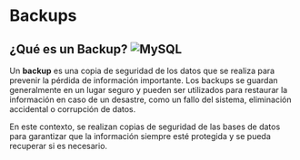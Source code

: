  
# Backups

## ¿Qué es un Backup? ![MySQL](https://img.shields.io/badge/MySQL-00000F?style=for-the-badge&logo=mysql&logoColor=white)


Un **backup** es una copia de seguridad de los datos que se realiza para prevenir la pérdida de información importante. Los backups se guardan generalmente en un lugar seguro y pueden ser utilizados para restaurar la información en caso de un desastre, como un fallo del sistema, eliminación accidental o corrupción de datos.

En este contexto, se realizan copias de seguridad de las bases de datos para garantizar que la información siempre esté protegida y se pueda recuperar si es necesario.

